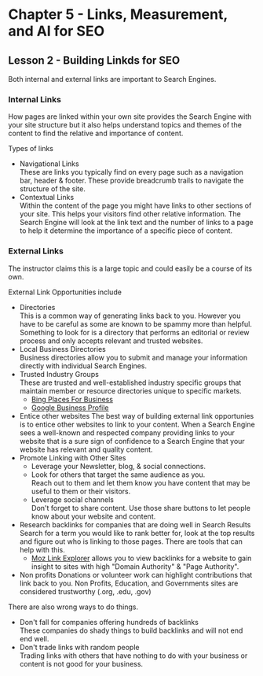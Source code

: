 # Chapter 5 - Links, Measurement, and AI for SEO
## Lesson 2 - Building Linkds for SEO

Both internal and external links are important to Search Engines.

### Internal Links
How pages are linked within your own site provides the Search Engine with your site structure but it also helps understand topics and themes of the content to find the relative and importance of content.

Types of links
- Navigational Links<br>
  These are links you typically find on every page such as a navigation bar, header & footer. These provide breadcrumb trails to navigate the structure of the site. 
- Contextual Links<br>
  Within the content of the page you might have links to other sections of your site. This helps your visitors find other relative information. The Search Engine will look at the link text and the number of links to a page to help it determine the importance of a specific piece of content.

### External Links
The instructor claims this is a large topic and could easily be a course of its own.

External Link Opportunities include
- Directories<br>
  This is a common way of generating links back to you. However you have to be careful as some are known to be spammy more than helpful. Something to look for is a directory that performs an editorial or review process and only accepts relevant and trusted websites.
- Local Business Directories<br>
  Business directories allow you to submit and manage your information directly with individual Search Engines.
- Trusted Industry Groups<br>
  These are trusted and well-established industry specific groups that maintain member or resource directories unique to specific markets.<br>
  - [Bing Places For Business](https://www.bingplaces.com)
  - [Google Business Profile](https://business.google.com)
- Entice other websites
  The best way of building external link opportunies is to entice other websites to link to your content. When a Search Engine sees a well-known and respected company providing links to your website that is a sure sign of confidence to a Search Engine that your website has relevant and quality content.
- Promote Linking with Other Sites<br>
  - Leverage your Newsletter, blog, & social connections. 
  - Look for others that target the same audience as you.<br>
    Reach out to them and let them know you have content that may be useful to them or their visitors.
  - Leverage social channels<br>
    Don't forget to share content. Use those share buttons to let people know about your website and content.
- Research backlinks for companies that are doing well in Search Results<br>
  Search for a term you would like to rank better for, look at the top results and figure out who is linking to those pages. There are tools that can help with this.
    - [Moz Link Explorer](https://moz.com/link-explorer) allows you to view backlinks for a website to gain insight to sites with high "Domain Authority" & "Page Authority".
- Non profits
  Donations or volunteer work can highlight contributions that link back to you. Non Profits, Education, and Governments sites are considered trustworthy (.org, .edu, .gov)


There are also wrong ways to do things. 
- Don't fall for companies offering hundreds of backlinks<br>
  These companies do shady things to build backlinks and will not end end well.
- Don't trade links with random people<br>
  Trading links with others that have nothing to do with your business or content is not good for your business.

